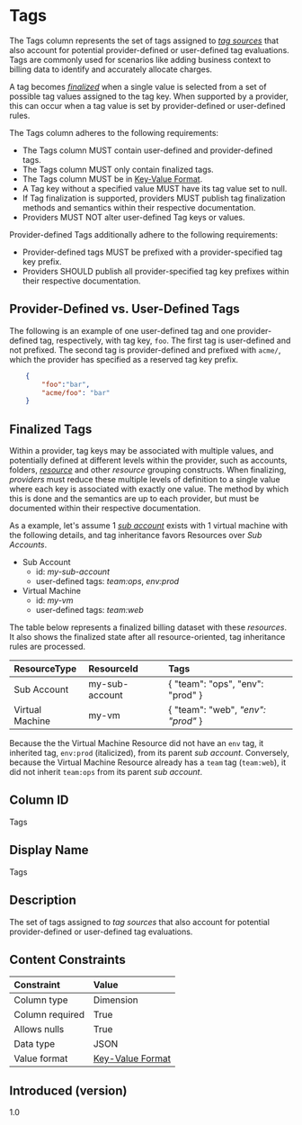 # Tags

The Tags column represents the set of tags assigned to [*tag sources*](#glossary:tag-source) that also account for potential provider-defined or user-defined tag evaluations.  Tags are commonly used for scenarios like adding business context to billing data to identify and accurately allocate charges.

A tag becomes [*finalized*](#glossary:finalized-tag) when a single value is selected from a set of possible tag values assigned to the tag key.  When supported by a provider, this can occur when a tag value is set by provider-defined or user-defined rules.

The Tags column adheres to the following requirements:

* The Tags column MUST contain user-defined and provider-defined tags.
* The Tags column MUST only contain finalized tags.
* The Tags column MUST be in [Key-Value Format](#key-valueformat).
* A Tag key without a specified value MUST have its tag value set to null.
* If Tag finalization is supported, providers MUST publish tag finalization methods and semantics within their respective documentation.
* Providers MUST NOT alter user-defined Tag keys or values.

Provider-defined Tags additionally adhere to the following requirements:

* Provider-defined tags MUST be prefixed with a provider-specified tag key prefix.
* Providers SHOULD publish all provider-specified tag key prefixes within their respective documentation.

## Provider-Defined vs. User-Defined Tags

The following is an example of one user-defined tag and one provider-defined tag, respectively, with tag key, `foo`.  The first tag is user-defined and not prefixed. The second tag is provider-defined and prefixed with `acme/`, which the provider has specified as a reserved tag key prefix.

```json
    {
        "foo":"bar",
        "acme/foo": "bar"
    }
```

## Finalized Tags

Within a provider, tag keys may be associated with multiple values, and potentially defined at different levels within the provider, such as accounts, folders, [*resource*](#glossary:resource) and other *resource* grouping constructs. When finalizing, *providers* must reduce these multiple levels of definition to a single value where each key is associated with exactly one value. The method by which this is done and the semantics are up to each provider, but must be documented within their respective documentation.

As a example, let's assume 1 [*sub account*](#glossary:sub-account) exists with 1 virtual machine with the following details, and tag inheritance favors Resources over *Sub Accounts*.

* Sub Account
  * id: *my-sub-account*
  * user-defined tags: *team:ops*, *env:prod*
* Virtual Machine
  * id: *my-vm*
  * user-defined tags: *team:web*

The table below represents a finalized billing dataset with these *resources*.  It also shows the finalized state after all resource-oriented, tag inheritance rules are processed.

| ResourceType    | ResourceId     | Tags                                        |
| :---------------| :--------------| :-------------------------------------------|
| Sub Account     | my-sub-account | { "team": "ops", "env": "prod" }            |
| Virtual Machine | my-vm          | { "team": "web", *"env": "prod"* }          |

Because the the Virtual Machine Resource did not have an `env` tag, it inherited tag, `env:prod` (italicized), from its parent *sub account*.  Conversely, because the Virtual Machine Resource already has a `team` tag (`team:web`), it did not inherit `team:ops` from its parent *sub account*.

## Column ID

Tags

## Display Name

Tags

## Description

The set of tags assigned to *tag sources* that also account for potential provider-defined or user-defined tag evaluations.

## Content Constraints

|    Constraint   |      Value       |
|:----------------|:-----------------|
| Column type     | Dimension        |
| Column required | True             |
| Allows nulls    | True             |
| Data type       | JSON             |
| Value format    | [Key-Value Format](#key-valueformat) |

## Introduced (version)

1.0
